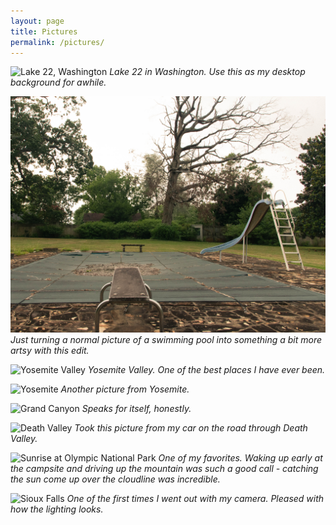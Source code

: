 ```yaml
---
layout: page
title: Pictures
permalink: /pictures/
---
```


![Lake 22, Washington](/assets/lake_22.jpg)
*Lake 22 in Washington. Use this as my desktop background for awhile.*

![Moody Swimming Pool](/assets/swimming_pool.jpg)
*Just turning a normal picture of a swimming pool into something a bit more artsy with this edit.*

![Yosemite Valley](/assets/yosemite_valley.jpg)
*Yosemite Valley. One of the best places I have ever been.*

![Yosemite](/assets/yosemite.jpg)
*Another picture from Yosemite.*

![Grand Canyon](/assets/grand_canyon.jpg)
*Speaks for itself, honestly.*

![Death Valley](/assets/death_valley.jpg)
*Took this picture from my car on the road through Death Valley.*

![Sunrise at Olympic National Park](/assets/sunrise_olympic_nat_park.jpg)
*One of my favorites. Waking up early at the campsite and driving up the mountain was such a good call - catching the sun come up over the cloudline was incredible.*

![Sioux Falls](/assets/sioux_falls.jpg)
*One of the first times I went out with my camera. Pleased with how the lighting looks.*